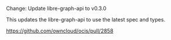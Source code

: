 Change: Update libre-graph-api to v0.3.0

This updates the libre-graph-api to use the latest spec and types.

https://github.com/owncloud/ocis/pull/2858

